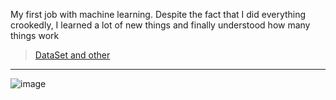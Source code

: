 My first job with machine learning. 
Despite the fact that I did everything crookedly, I learned a lot of new things and finally understood how many things work
> [DataSet and other](https://drive.google.com/file/d/18IEb5Xdt0PtGyoP8E3ZyG28GsXs1tdhe/view?usp=sharing)

------

![image](https://github.com/TheJuliana/AlfaHack/assets/62110361/b4b58782-4a95-4ae3-b154-030675795d31)
